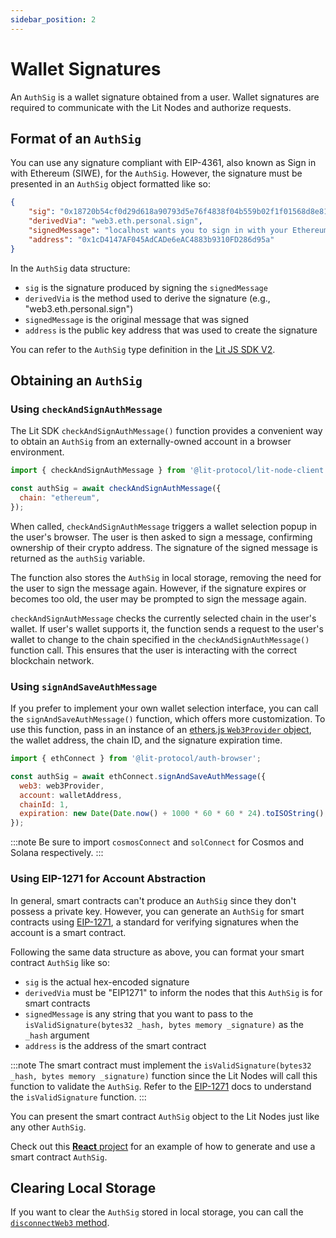 ```yaml
---
sidebar_position: 2
---
```


# Wallet Signatures

An `AuthSig` is a wallet signature obtained from a user. Wallet signatures are required to communicate with the Lit Nodes and authorize requests.

## Format of an `AuthSig`

You can use any signature compliant with EIP-4361, also known as Sign in with Ethereum (SIWE), for the `AuthSig`. However, the signature must be presented in an `AuthSig` object formatted like so:

```json
{
	"sig": "0x18720b54cf0d29d618a90793d5e76f4838f04b559b02f1f01568d8e81c26ae9536e11bb90ad311b79a5bc56149b14103038e5e03fee83931a146d93d150eb0f61c",
	"derivedVia": "web3.eth.personal.sign",
	"signedMessage": "localhost wants you to sign in with your Ethereum account:\n0x1cD4147AF045AdCADe6eAC4883b9310FD286d95a\n\nThis is a test statement.  You can put anything you want here.\n\nURI: https://localhost/login\nVersion: 1\nChain ID: 1\nNonce: gzdlw7mR57zMcGFzz\nIssued At: 2022-04-15T22:58:44.754Z",
	"address": "0x1cD4147AF045AdCADe6eAC4883b9310FD286d95a"
}
```

In the `AuthSig` data structure:

- `sig` is the signature produced by signing the `signedMessage`
- `derivedVia` is the method used to derive the signature (e.g., "web3.eth.personal.sign")
- `signedMessage` is the original message that was signed
- `address` is the public key address that was used to create the signature

You can refer to the `AuthSig` type definition in the [Lit JS SDK V2](https://js-sdk.litprotocol.com/interfaces/types_src.AuthSig.html).

## Obtaining an `AuthSig`

### Using `checkAndSignAuthMessage`

The Lit SDK `checkAndSignAuthMessage()` function provides a convenient way to obtain an `AuthSig` from an externally-owned account in a browser environment.

```js
import { checkAndSignAuthMessage } from '@lit-protocol/lit-node-client';

const authSig = await checkAndSignAuthMessage({
  chain: "ethereum",
});
```

When called, `checkAndSignAuthMessage` triggers a wallet selection popup in the user's browser. The user is then asked to sign a message, confirming ownership of their crypto address. The signature of the signed message is returned as the `authSig` variable.

The function also stores the `AuthSig` in local storage, removing the need for the user to sign the message again. However, if the signature expires or becomes too old, the user may be prompted to sign the message again.

`checkAndSignAuthMessage` checks the currently selected chain in the user's wallet. If user's wallet supports it, the function sends a request to the user's wallet to change to the chain specified in the `checkAndSignAuthMessage()` function call. This ensures that the user is interacting with the correct blockchain network.

### Using `signAndSaveAuthMessage`

If you prefer to implement your own wallet selection interface, you can call the `signAndSaveAuthMessage()` function, which offers more customization. To use this function, pass in an instance of an [ethers.js `Web3Provider` object](https://docs.ethers.org/v5/api/providers/other/#Web3Provider), the wallet address, the chain ID, and the signature expiration time.

```js
import { ethConnect } from '@lit-protocol/auth-browser';

const authSig = await ethConnect.signAndSaveAuthMessage({
  web3: web3Provider,
  account: walletAddress,
  chainId: 1,
  expiration: new Date(Date.now() + 1000 * 60 * 60 * 24).toISOString(),
});
```

:::note
Be sure to import `cosmosConnect` and `solConnect` for Cosmos and Solana respectively.
:::

### Using EIP-1271 for Account Abstraction

In general, smart contracts can't produce an `AuthSig` since they don't possess a private key. However, you can generate an `AuthSig` for smart contracts using [EIP-1271](https://eips.ethereum.org/EIPS/eip-1271), a standard for verifying signatures when the account is a smart contract.

Following the same data structure as above, you can format your smart contract `AuthSig` like so: 

- `sig` is the actual hex-encoded signature
- `derivedVia` must be "EIP1271" to inform the nodes that this `AuthSig` is for smart contracts
- `signedMessage` is any string that you want to pass to the `isValidSignature(bytes32 _hash, bytes memory _signature)` as the `_hash` argument
- `address` is the address of the smart contract

:::note
The smart contract must implement the `isValidSignature(bytes32 _hash, bytes memory _signature)` function since the Lit Nodes will call this function to validate the `AuthSig`. Refer to the [EIP-1271](https://eips.ethereum.org/EIPS/eip-1271) docs to understand the `isValidSignature` function.
:::

You can present the smart contract `AuthSig` object to the Lit Nodes just like any other `AuthSig`.

Check out this [**React** project](https://replit.com/@lit/Smart-Contract-Authsig-EIP1271#smart-contract-authsig/src/App.js) for an example of how to generate and use a smart contract `AuthSig`.

## Clearing Local Storage

If you want to clear the `AuthSig` stored in local storage, you can call the [`disconnectWeb3` method](https://js-sdk.litprotocol.com/functions/auth_browser_src.ethConnect.disconnectWeb3.html).